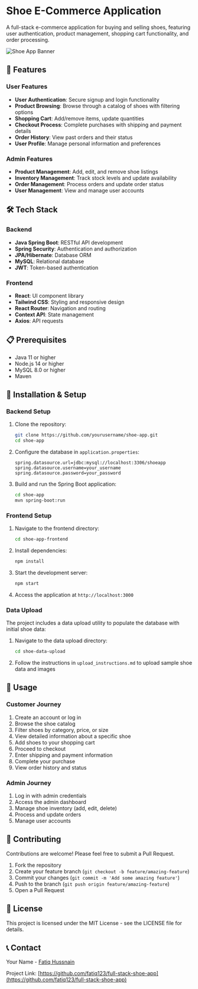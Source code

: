 # Shoe E-Commerce Application

A full-stack e-commerce application for buying and selling shoes, featuring user authentication, product management, shopping cart functionality, and order processing.

![Shoe App Banner](https://placeholder-for-your-banner-image.jpg)

## 🚀 Features

### User Features
- **User Authentication**: Secure signup and login functionality
- **Product Browsing**: Browse through a catalog of shoes with filtering options
- **Shopping Cart**: Add/remove items, update quantities
- **Checkout Process**: Complete purchases with shipping and payment details
- **Order History**: View past orders and their status
- **User Profile**: Manage personal information and preferences

### Admin Features
- **Product Management**: Add, edit, and remove shoe listings
- **Inventory Management**: Track stock levels and update availability
- **Order Management**: Process orders and update order status
- **User Management**: View and manage user accounts

## 🛠️ Tech Stack

### Backend
- **Java Spring Boot**: RESTful API development
- **Spring Security**: Authentication and authorization
- **JPA/Hibernate**: Database ORM
- **MySQL**: Relational database
- **JWT**: Token-based authentication

### Frontend
- **React**: UI component library
- **Tailwind CSS**: Styling and responsive design
- **React Router**: Navigation and routing
- **Context API**: State management
- **Axios**: API requests

## 📋 Prerequisites

- Java 11 or higher
- Node.js 14 or higher
- MySQL 8.0 or higher
- Maven

## 🔧 Installation & Setup

### Backend Setup

1. Clone the repository:
   ```bash
   git clone https://github.com/yourusername/shoe-app.git
   cd shoe-app
   ```

2. Configure the database in `application.properties`:
   ```properties
   spring.datasource.url=jdbc:mysql://localhost:3306/shoeapp
   spring.datasource.username=your_username
   spring.datasource.password=your_password
   ```

3. Build and run the Spring Boot application:
   ```bash
   cd shoe-app
   mvn spring-boot:run
   ```

### Frontend Setup

1. Navigate to the frontend directory:
   ```bash
   cd shoe-app-frontend
   ```

2. Install dependencies:
   ```bash
   npm install
   ```

3. Start the development server:
   ```bash
   npm start
   ```

4. Access the application at `http://localhost:3000`

### Data Upload

The project includes a data upload utility to populate the database with initial shoe data:

1. Navigate to the data upload directory:
   ```bash
   cd shoe-data-upload
   ```

2. Follow the instructions in `upload_instructions.md` to upload sample shoe data and images

## 📱 Usage

### Customer Journey
1. Create an account or log in
2. Browse the shoe catalog
3. Filter shoes by category, price, or size
4. View detailed information about a specific shoe
5. Add shoes to your shopping cart
6. Proceed to checkout
7. Enter shipping and payment information
8. Complete your purchase
9. View order history and status

### Admin Journey
1. Log in with admin credentials
2. Access the admin dashboard
3. Manage shoe inventory (add, edit, delete)
4. Process and update orders
5. Manage user accounts

## 🤝 Contributing

Contributions are welcome! Please feel free to submit a Pull Request.

1. Fork the repository
2. Create your feature branch (`git checkout -b feature/amazing-feature`)
3. Commit your changes (`git commit -m 'Add some amazing feature'`)
4. Push to the branch (`git push origin feature/amazing-feature`)
5. Open a Pull Request

## 📄 License

This project is licensed under the MIT License - see the LICENSE file for details.

## 📞 Contact

Your Name - [Fatiq Hussnain](mailto:fatiqhussnain1@gmail.com)

Project Link: [https://github.com/fatiq123/full-stack-shoe-app](https://github.com/fatiq123/full-stack-shoe-app)
